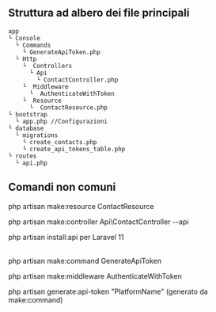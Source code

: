 ## Struttura ad albero dei file principali

```
app
└ Console
  └ Commands
    └ GenerateApiToken.php
  └ Http
    └  Controllers
      └ Api 
        └ ContactController.php
    └  Middleware
      └  AuthenticateWithToken
    └  Resource
      └  ContactResource.php
└ bootstrap
  └ app.php //Configurazioni
└ database
  └ migrations
    └ create_contacts.php
    └ create_api_tokens_table.php
└ routes
  └ api.php
```

## Comandi non comuni

php artisan make:resource ContactResource

php artisan make:controller Api\ContactController --api

php artisan install:api per Laravel 11 <br><br>


php artisan make:command GenerateApiToken

php artisan make:middleware AuthenticateWithToken

php artisan generate:api-token "PlatformName" (generato da make:command)
